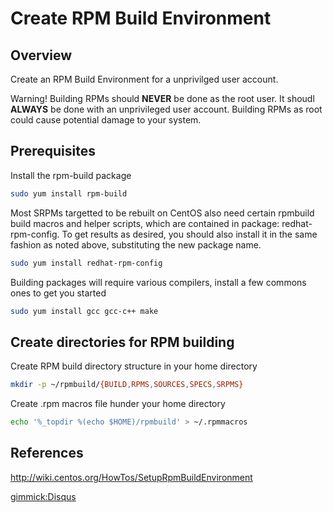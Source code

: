 # Create RPM Build Environment

Overview
--------
Create an RPM Build Environment for a unprivilged user account.

Warning! Building RPMs should **NEVER** be done as the root user.  It shoudl **ALWAYS** be done with an unprivileged user account.  Building RPMs as root could cause potential damage to your system.

Prerequisites
-------------

Install the rpm-build package
```bash
sudo yum install rpm-build
```

Most SRPMs targetted to be rebuilt on CentOS also need certain rpmbuild build macros and helper scripts, which are contained in package: redhat-rpm-config. To get results as desired, you should also install it in the same fashion as noted above, substituting the new package name.
```bash 
sudo yum install redhat-rpm-config
```

Building packages will require various compilers, install a few commons ones to get you started
```bash
sudo yum install gcc gcc-c++ make
```

Create directories for RPM building
-----------------------------------

Create RPM build directory structure in your home directory
```bash
mkdir -p ~/rpmbuild/{BUILD,RPMS,SOURCES,SPECS,SRPMS}
```

Create .rpm macros file hunder your home directory
```bash
echo '%_topdir %(echo $HOME)/rpmbuild' > ~/.rpmmacros
```

References
----------
http://wiki.centos.org/HowTos/SetupRpmBuildEnvironment


[gimmick:Disqus](techtacoorg)

